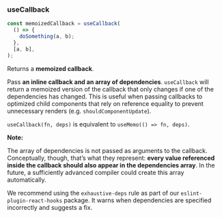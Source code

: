 ### useCallback

```js
const memoizedCallback = useCallback(
  () => {
    doSomething(a, b);
  },
  [a, b],
);
```

Returns a **memoized callback**.

Pass **an inline callback and an array of dependencies**. `useCallback` will return a memoized version of the callback that only changes if one of the dependencies has changed. This is useful when passing callbacks to optimized child components that rely on reference equality to prevent unnecessary renders (e.g. `shouldComponentUpdate`).

`useCallback(fn, deps)` is equivalent to `useMemo(() => fn, deps)`.

**Note:**  

The array of dependencies is not passed as arguments to the callback. Conceptually, though, that’s what they represent: **every value referenced inside the callback should also appear in the dependencies array**. In the future, a sufficiently advanced compiler could create this array automatically.

We recommend using the `exhaustive-deps` rule as part of our `eslint-plugin-react-hooks` package. It warns when dependencies are specified incorrectly and suggests a fix.

